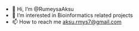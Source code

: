 - 👋 Hi, I’m @RumeysaAksu
- 👀 I’m interested in Bioinformatics related projects
- 📫 How to reach me aksu.rmys7@gmail.com
<!---
RumeysaAksu/RumeysaAksu is a ✨ special ✨ repository because its `README.md` (this file) appears on your GitHub profile.
You can click the Preview link to take a look at your changes.
--->
